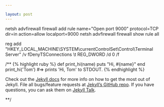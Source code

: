 ```yaml
---

layout: post
---
```


netsh advfirewall firewall add rule name="Open port 9000" protocol=TCP dir=in action=allow localport=9000
netsh advfirewall firewall show rule all

reg add "HKEY_LOCAL_MACHINE\SYSTEM\currentControlSet\Control\Terminal Server" /v fDenyTSConnections \t REG_DWORD /d 0 /f



/**
{% highlight ruby %}
def print_hi(name)
  puts "Hi, #{name}"
end
print_hi('Tom')
#=> prints 'Hi, Tom' to STDOUT.
{% endhighlight %}

Check out the [Jekyll docs][jekyll-docs] for more info on how to get the most out of Jekyll. File all bugs/feature requests at [Jekyll’s GitHub repo][jekyll-gh]. If you have questions, you can ask them on [Jekyll Talk][jekyll-talk].

[jekyll-docs]: http://jekyllrb.com/docs/home
[jekyll-gh]:   https://github.com/jekyll/jekyll
[jekyll-talk]: https://talk.jekyllrb.com/
**/
